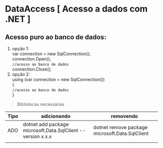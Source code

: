 # DataAccess [ Acesso a dados com .NET ]

## Acesso puro ao banco de dados: 

1. opção 1: </br>
  var connection = new SqlConnection();</br>
            connection.Open();</br>
                `//acesso ao banco de dados`</br>
            connection.Close();</br>
2. opção 2: </br>
            using (var connection = new SqlConnection())</br>
            {</br>
                `//acesso ao banco de dados`</br>
            }</br>

 > Bibliotecas necessárias


| Tipo | adicionando  | removendo                                             |
|--- | --- | ----------------------------------------------------- |
| ADO | dotnet add package microsoft.Data.SqlClient --version x.x.x  | dotnet remove package microsoft.Data.SqlClient |
|  |   |        |
